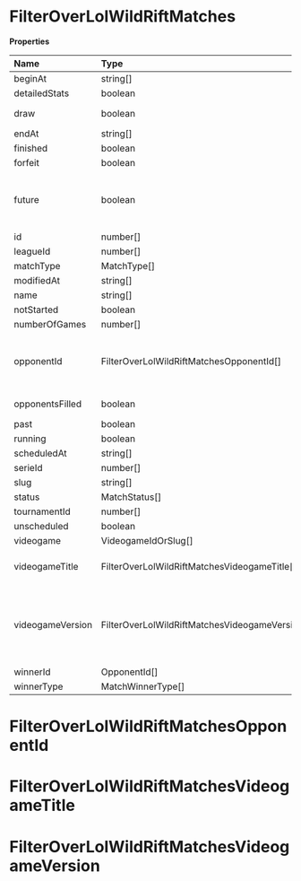 # FilterOverLolWildRiftMatches

**Properties**

| Name             | Type                                           | Required | Description                                                                                                                                                                                                               |
| :--------------- | :--------------------------------------------- | :------- | :------------------------------------------------------------------------------------------------------------------------------------------------------------------------------------------------------------------------ |
| beginAt          | string[]                                       | ❌       |                                                                                                                                                                                                                           |
| detailedStats    | boolean                                        | ❌       | Whether the match offers full stats                                                                                                                                                                                       |
| draw             | boolean                                        | ❌       | Whether result of the match is a draw                                                                                                                                                                                     |
| endAt            | string[]                                       | ❌       |                                                                                                                                                                                                                           |
| finished         | boolean                                        | ❌       |                                                                                                                                                                                                                           |
| forfeit          | boolean                                        | ❌       | Whether match was forfeited                                                                                                                                                                                               |
| future           | boolean                                        | ❌       | `true` for future matches only, `false` for past matches only. <br/>Filtering is done on the `begin_at` value, so matches with `running` status will not appear if `true`.                                                |
| id               | number[]                                       | ❌       |                                                                                                                                                                                                                           |
| leagueId         | number[]                                       | ❌       |                                                                                                                                                                                                                           |
| matchType        | MatchType[]                                    | ❌       |                                                                                                                                                                                                                           |
| modifiedAt       | string[]                                       | ❌       |                                                                                                                                                                                                                           |
| name             | string[]                                       | ❌       |                                                                                                                                                                                                                           |
| notStarted       | boolean                                        | ❌       |                                                                                                                                                                                                                           |
| numberOfGames    | number[]                                       | ❌       |                                                                                                                                                                                                                           |
| opponentId       | FilterOverLolWildRiftMatchesOpponentId[]       | ❌       | A Team or a Player (id or slug). You can use`filter[winner_type]=Team` or `filter[winner_type]=Player` to focus on teams or players.                                                                                      |
| opponentsFilled  | boolean                                        | ❌       | Whether a match has opponents filled i.e. opponents are not TBD.                                                                                                                                                          |
| past             | boolean                                        | ❌       |                                                                                                                                                                                                                           |
| running          | boolean                                        | ❌       |                                                                                                                                                                                                                           |
| scheduledAt      | string[]                                       | ❌       |                                                                                                                                                                                                                           |
| serieId          | number[]                                       | ❌       |                                                                                                                                                                                                                           |
| slug             | string[]                                       | ❌       |                                                                                                                                                                                                                           |
| status           | MatchStatus[]                                  | ❌       |                                                                                                                                                                                                                           |
| tournamentId     | number[]                                       | ❌       |                                                                                                                                                                                                                           |
| unscheduled      | boolean                                        | ❌       |                                                                                                                                                                                                                           |
| videogame        | VideogameIdOrSlug[]                            | ❌       |                                                                                                                                                                                                                           |
| videogameTitle   | FilterOverLolWildRiftMatchesVideogameTitle[]   | ❌       | A videogame title id or slug. <br/>Only for `/csgo/*`, `/codmw/*`, `/fifa/*` and `/ow/*` endpoints <br/>                                                                                                                  |
| videogameVersion | FilterOverLolWildRiftMatchesVideogameVersion[] | ❌       | Filter by the names of videogame versions, all versions using `filter[videogame_version]=all`, or by the latest version using `filter[videogame_version]=latest` <br/>Only for `valorant/*` and `/lol/*` endpoints. <br/> |
| winnerId         | OpponentId[]                                   | ❌       |                                                                                                                                                                                                                           |
| winnerType       | MatchWinnerType[]                              | ❌       |                                                                                                                                                                                                                           |

# FilterOverLolWildRiftMatchesOpponentId

# FilterOverLolWildRiftMatchesVideogameTitle

# FilterOverLolWildRiftMatchesVideogameVersion

<!-- This file was generated by liblab | https://liblab.com/ -->
